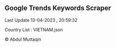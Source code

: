 

## Google Trends Keywords Scraper 
 
Last Update 13-04-2023 , 20:59:32

Country List :
VIETNAM.json



© Abdul Muttaqin 
